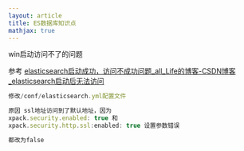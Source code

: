 ```yaml
---
layout: article
title: ES数据库知识点
mathjax: true
---
```

win启动访问不了的问题

参考 [elasticsearch启动成功，访问不成功问题_all_Life的博客-CSDN博客_elasticsearch启动后无法访问](https://blog.csdn.net/all_Life/article/details/124924179)

```js
修改/conf/elasticsearch.yml配置文件

原因 ssl地址访问到了默认地址，因为
xpack.security.enabled: true 和
xpack.security.http.ssl:enabled: true 设置参数错误

都改为false
```


